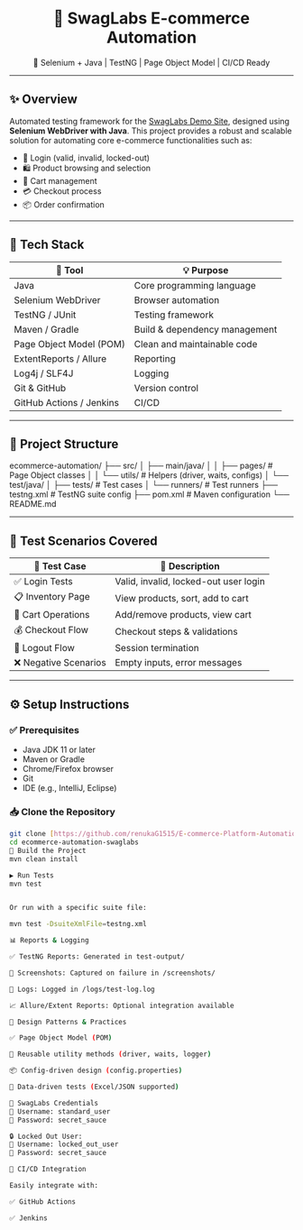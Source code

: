 <h1 align="center">🛒 SwagLabs E-commerce Automation</h1>
<p align="center">
  🚀 Selenium + Java | TestNG | Page Object Model | CI/CD Ready
</p>

---

## ✨ Overview

Automated testing framework for the [SwagLabs Demo Site](https://www.saucedemo.com/), designed using **Selenium WebDriver with Java**. This project provides a robust and scalable solution for automating core e-commerce functionalities such as:

- 🔐 Login (valid, invalid, locked-out)
- 🛍️ Product browsing and selection
- 🛒 Cart management
- 💳 Checkout process
- 📦 Order confirmation

---

## 🧰 Tech Stack

| 🔧 Tool           | 💡 Purpose                          |
|------------------|-------------------------------------|
| Java             | Core programming language           |
| Selenium WebDriver | Browser automation                 |
| TestNG / JUnit   | Testing framework                   |
| Maven / Gradle   | Build & dependency management       |
| Page Object Model (POM) | Clean and maintainable code    |
| ExtentReports / Allure | Reporting                      |
| Log4j / SLF4J    | Logging                             |
| Git & GitHub     | Version control                     |
| GitHub Actions / Jenkins | CI/CD                        |

---

## 📂 Project Structure

ecommerce-automation/
├── src/
│ ├── main/java/
│ │ ├── pages/ # Page Object classes
│ │ └── utils/ # Helpers (driver, waits, configs)
│ └── test/java/
│ ├── tests/ # Test cases
│ └── runners/ # Test runners
├── testng.xml # TestNG suite config
├── pom.xml # Maven configuration
└── README.md

---

## 🧪 Test Scenarios Covered

| 🧾 Test Case             | 🧠 Description                        |
|--------------------------|---------------------------------------|
| ✅ Login Tests           | Valid, invalid, locked-out user login |
| 📋 Inventory Page        | View products, sort, add to cart      |
| 🛒 Cart Operations       | Add/remove products, view cart        |
| 💰 Checkout Flow         | Checkout steps & validations          |
| 🚪 Logout Flow           | Session termination                   |
| ❌ Negative Scenarios    | Empty inputs, error messages          |

---

## ⚙️ Setup Instructions

### ✅ Prerequisites

- Java JDK 11 or later
- Maven or Gradle
- Chrome/Firefox browser
- Git
- IDE (e.g., IntelliJ, Eclipse)

### 📥 Clone the Repository

```bash
git clone [https://github.com/renukaG1515/E-commerce-Platform-Automation--Selenium-Js.git]
cd ecommerce-automation-swaglabs
🔨 Build the Project
mvn clean install

▶️ Run Tests
mvn test


Or run with a specific suite file:

mvn test -DsuiteXmlFile=testng.xml

📊 Reports & Logging

✅ TestNG Reports: Generated in test-output/

📸 Screenshots: Captured on failure in /screenshots/

📝 Logs: Logged in /logs/test-log.log

📈 Allure/Extent Reports: Optional integration available

🧩 Design Patterns & Practices

✅ Page Object Model (POM)

🔁 Reusable utility methods (driver, waits, logger)

📦 Config-driven design (config.properties)

📂 Data-driven tests (Excel/JSON supported)

🔐 SwagLabs Credentials
👤 Username: standard_user
🔑 Password: secret_sauce

🔒 Locked Out User:
👤 Username: locked_out_user
🔑 Password: secret_sauce

🚀 CI/CD Integration

Easily integrate with:

✅ GitHub Actions

✅ Jenkins
